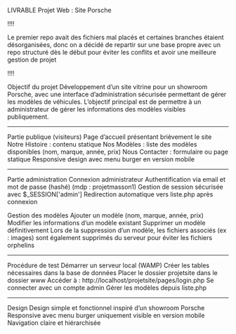 LIVRABLE  Projet Web : Site Porsche

!!!!

Le premier repo avait des fichiers mal placés et certaines branches étaient désorganisées,
donc on a décidé de repartir sur une base propre avec un repo structuré dès le début pour éviter les conflits et avoir une meilleure gestion de projet


!!!!

Objectif du projet
Développement d’un site vitrine pour un showroom Porsche, avec une interface d’administration sécurisée permettant de gérer les modèles de véhicules. 
L’objectif principal est de permettre à un administrateur de gérer les informations des modèles visibles publiquement.

---

Partie publique (visiteurs)
Page d’accueil présentant brièvement le site
Notre Histoire : contenu statique
Nos Modèles : liste des modèles disponibles (nom, marque, année, prix)
Nous Contacter : formulaire ou page statique
Responsive design avec menu burger en version mobile

---

Partie administration
Connexion administrateur
Authentification via email et mot de passe (hashé) (mdp : projetmasson1)
Gestion de session sécurisée avec $_SESSION['admin']
Redirection automatique vers liste.php après connexion

Gestion des modèles
Ajouter un modèle (nom, marque, année, prix)
Modifier les informations d’un modèle existant
Supprimer un modèle définitivement
Lors de la suppression d’un modèle, les fichiers associés (ex : images) sont également supprimés du serveur pour éviter les fichiers orphelins

---

Procédure de test
Démarrer un serveur local (WAMP)
Créer les tables nécessaires dans la base de données
Placer le dossier projetsite dans le dossier www
Accéder à :
http://localhost/projetsite/pages/login.php
Se connecter avec un compte admin
Gérer les modèles depuis liste.php

---

Design
Design simple et fonctionnel inspiré d’un showroom Porsche
Responsive avec menu burger uniquement visible en version mobile
Navigation claire et hiérarchisée
